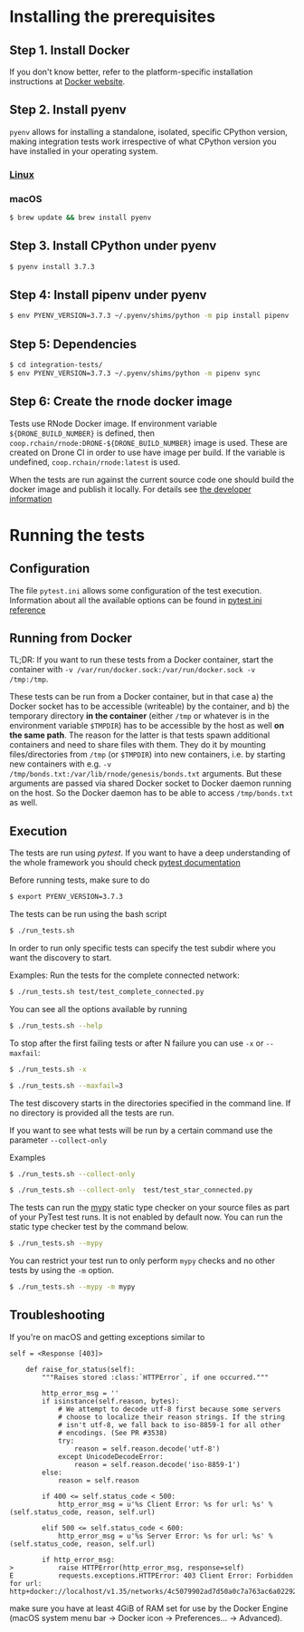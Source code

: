 # Installing the prerequisites
## Step 1. Install Docker

If you don't know better, refer to the platform-specific installation
instructions at [Docker website](https://docs.docker.com/install/).

## Step 2. Install pyenv

`pyenv` allows for installing a standalone, isolated, specific CPython
version, making integration tests work irrespective of what CPython version
you have installed in your operating system.

### [Linux](https://github.com/pyenv/pyenv-installer#prerequisites)
### macOS

```bash
$ brew update && brew install pyenv
```

## Step 3. Install CPython under pyenv

```bash
$ pyenv install 3.7.3
```

## Step 4: Install pipenv under pyenv

```bash
$ env PYENV_VERSION=3.7.3 ~/.pyenv/shims/python -m pip install pipenv
```

## Step 5: Dependencies

```bash
$ cd integration-tests/
$ env PYENV_VERSION=3.7.3 ~/.pyenv/shims/python -m pipenv sync
```

## Step 6: Create the rnode docker image

Tests use RNode Docker image. If environment variable `${DRONE_BUILD_NUMBER}` is
defined, then `coop.rchain/rnode:DRONE-${DRONE_BUILD_NUMBER}` image is used.
These are created on Drone CI in order to use have image per build. If the
variable is undefined, `coop.rchain/rnode:latest` is used.

When the tests are run against the current source code one should build the
docker image and publish it locally. For details see [the developer
information](https://github.com/rchain/rchain/blob/dev/DEVELOPER.md)

# Running the tests
## Configuration

The file `pytest.ini` allows some configuration of the test execution. Information about all the available options
can be found in [pytest.ini reference](https://docs.pytest.org/en/latest/reference.html#ini-options-ref)

## Running from Docker

TL;DR: If you want to run these tests from a Docker container, start the
container with `-v /var/run/docker.sock:/var/run/docker.sock -v /tmp:/tmp`.

These tests can be run from a Docker container, but in that case a) the Docker
socket has to be accessible (writeable) by the container, and b) the temporary
directory **in the container** (either `/tmp` or whatever is in the environment
variable `$TMPDIR`) has to be accessible by the host as well **on the same
path**. The reason for the latter is that tests spawn additional containers and
need to share files with them. They do it by mounting files/directories from
`/tmp` (or `$TMPDIR`) into new containers, i.e. by starting new containers with
e.g. `-v /tmp/bonds.txt:/var/lib/rnode/genesis/bonds.txt` arguments. But these
arguments are passed via shared Docker socket to Docker daemon running on the
host. So the Docker daemon has to be able to access `/tmp/bonds.txt` as well.

## Execution

The tests are run using *pytest*. If you want to have a deep understanding of the whole framework you should check
[pytest documentation](https://docs.pytest.org/en/latest/contents.html#toc)

Before running tests, make sure to do

```bash
$ export PYENV_VERSION=3.7.3
```

The tests can be run using the bash script

```bash
$ ./run_tests.sh
```

In order to run only specific tests can specify the test subdir where you want
the discovery to start.

Examples:
Run the tests for the complete connected network:

```bash
$ ./run_tests.sh test/test_complete_connected.py
```

You can see all the options available by running

```bash
$ ./run_tests.sh --help
```

To stop after the first failing tests or after N failure you can use `-x` or
`--maxfail`:

```bash
$ ./run_tests.sh -x
```

```bash
$ ./run_tests.sh --maxfail=3
```

The test discovery starts in the directories specified in the command line.
If no directory is provided all the tests are run.

If you want to see what tests will be run by a certain command use the parameter `--collect-only`

Examples
```bash
$ ./run_tests.sh --collect-only
```
```bash
$ ./run_tests.sh --collect-only  test/test_star_connected.py
```

The tests can run the [mypy](https://pypi.org/project/pytest-mypy/) static type checker on your source files as part of
your PyTest test runs. It is not enabled by default now. You can run the static type checker test by the command below.

```bash
$ ./run_tests.sh --mypy
```

You can restrict your test run to only perform `mypy` checks and no other tests by using the `-m` option.

```bash
$ ./run_tests.sh --mypy -m mypy
```

## Troubleshooting

If you're on macOS and getting exceptions similar to

```
self = <Response [403]>

    def raise_for_status(self):
        """Raises stored :class:`HTTPError`, if one occurred."""

        http_error_msg = ''
        if isinstance(self.reason, bytes):
            # We attempt to decode utf-8 first because some servers
            # choose to localize their reason strings. If the string
            # isn't utf-8, we fall back to iso-8859-1 for all other
            # encodings. (See PR #3538)
            try:
                reason = self.reason.decode('utf-8')
            except UnicodeDecodeError:
                reason = self.reason.decode('iso-8859-1')
        else:
            reason = self.reason

        if 400 <= self.status_code < 500:
            http_error_msg = u'%s Client Error: %s for url: %s' % (self.status_code, reason, self.url)

        elif 500 <= self.status_code < 600:
            http_error_msg = u'%s Server Error: %s for url: %s' % (self.status_code, reason, self.url)

        if http_error_msg:
>           raise HTTPError(http_error_msg, response=self)
E           requests.exceptions.HTTPError: 403 Client Error: Forbidden for url: http+docker://localhost/v1.35/networks/4c5079902ad7d50a0c7a763ac6a022923c2fe2e4ceb608952c67d433b428e891
```

make sure you have at least 4GiB of RAM set for use by the Docker Engine
(macOS system menu bar -> Docker icon -> Preferences... -> Advanced).
